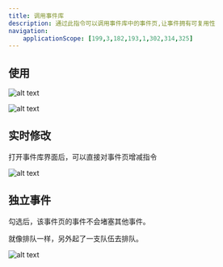 ```yaml
---
title: 调用事件库
description: 通过此指令可以调用事件库中的事件页,让事件拥有可复用性
navigation:
    applicationScope: [199,3,182,193,1,302,314,325]
---
```


## 使用

![alt text](https://assbak.gcw.wiki/gcw/image/zh_hans/commands/event/commonevent/image.png)

![alt text](https://assbak.gcw.wiki/gcw/image/zh_hans/commands/event/commonevent/image-1.png)

## 实时修改

打开事件库界面后，可以直接对事件页增减指令

![alt text](https://assbak.gcw.wiki/gcw/image/zh_hans/commands/event/commonevent/1.gif)

## 独立事件

勾选后，该事件页的事件不会堵塞其他事件。

就像排队一样，另外起了一支队伍去排队。

![alt text](https://assbak.gcw.wiki/gcw/image/zh_hans/commands/event/commonevent/image-3.png)
